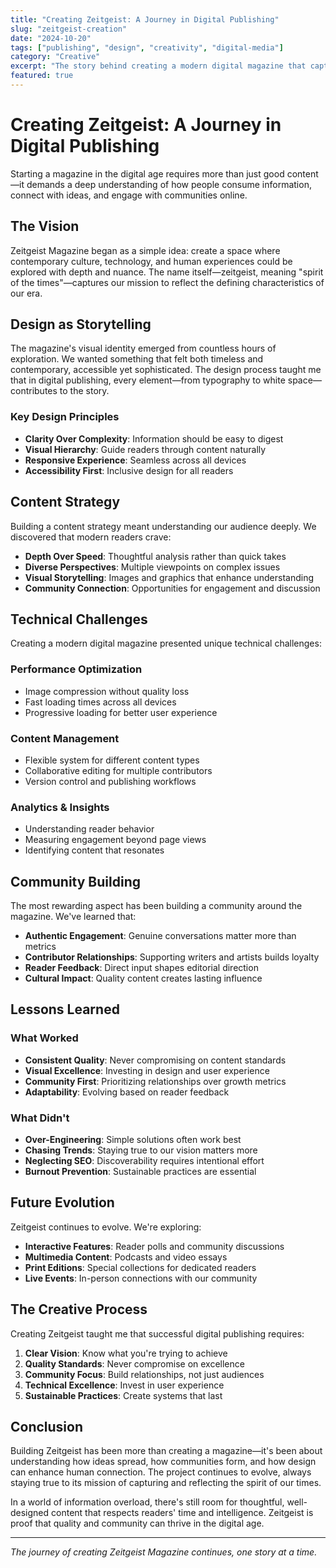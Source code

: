 ```yaml
---
title: "Creating Zeitgeist: A Journey in Digital Publishing"
slug: "zeitgeist-creation"
date: "2024-10-20"
tags: ["publishing", "design", "creativity", "digital-media"]
category: "Creative"
excerpt: "The story behind creating a modern digital magazine that captures the spirit of our times."
featured: true
---
```


# Creating Zeitgeist: A Journey in Digital Publishing

Starting a magazine in the digital age requires more than just good content—it demands a deep understanding of how people consume information, connect with ideas, and engage with communities online.

## The Vision

Zeitgeist Magazine began as a simple idea: create a space where contemporary culture, technology, and human experiences could be explored with depth and nuance. The name itself—zeitgeist, meaning "spirit of the times"—captures our mission to reflect the defining characteristics of our era.

## Design as Storytelling

The magazine's visual identity emerged from countless hours of exploration. We wanted something that felt both timeless and contemporary, accessible yet sophisticated. The design process taught me that in digital publishing, every element—from typography to white space—contributes to the story.

### Key Design Principles

- **Clarity Over Complexity**: Information should be easy to digest
- **Visual Hierarchy**: Guide readers through content naturally
- **Responsive Experience**: Seamless across all devices
- **Accessibility First**: Inclusive design for all readers

## Content Strategy

Building a content strategy meant understanding our audience deeply. We discovered that modern readers crave:

- **Depth Over Speed**: Thoughtful analysis rather than quick takes
- **Diverse Perspectives**: Multiple viewpoints on complex issues
- **Visual Storytelling**: Images and graphics that enhance understanding
- **Community Connection**: Opportunities for engagement and discussion

## Technical Challenges

Creating a modern digital magazine presented unique technical challenges:

### Performance Optimization
- Image compression without quality loss
- Fast loading times across all devices
- Progressive loading for better user experience

### Content Management
- Flexible system for different content types
- Collaborative editing for multiple contributors
- Version control and publishing workflows

### Analytics & Insights
- Understanding reader behavior
- Measuring engagement beyond page views
- Identifying content that resonates

## Community Building

The most rewarding aspect has been building a community around the magazine. We've learned that:

- **Authentic Engagement**: Genuine conversations matter more than metrics
- **Contributor Relationships**: Supporting writers and artists builds loyalty
- **Reader Feedback**: Direct input shapes editorial direction
- **Cultural Impact**: Quality content creates lasting influence

## Lessons Learned

### What Worked

- **Consistent Quality**: Never compromising on content standards
- **Visual Excellence**: Investing in design and user experience
- **Community First**: Prioritizing relationships over growth metrics
- **Adaptability**: Evolving based on reader feedback

### What Didn't

- **Over-Engineering**: Simple solutions often work best
- **Chasing Trends**: Staying true to our vision matters more
- **Neglecting SEO**: Discoverability requires intentional effort
- **Burnout Prevention**: Sustainable practices are essential

## Future Evolution

Zeitgeist continues to evolve. We're exploring:

- **Interactive Features**: Reader polls and community discussions
- **Multimedia Content**: Podcasts and video essays
- **Print Editions**: Special collections for dedicated readers
- **Live Events**: In-person connections with our community

## The Creative Process

Creating Zeitgeist taught me that successful digital publishing requires:

1. **Clear Vision**: Know what you're trying to achieve
2. **Quality Standards**: Never compromise on excellence
3. **Community Focus**: Build relationships, not just audiences
4. **Technical Excellence**: Invest in user experience
5. **Sustainable Practices**: Create systems that last

## Conclusion

Building Zeitgeist has been more than creating a magazine—it's been about understanding how ideas spread, how communities form, and how design can enhance human connection. The project continues to evolve, always staying true to its mission of capturing and reflecting the spirit of our times.

In a world of information overload, there's still room for thoughtful, well-designed content that respects readers' time and intelligence. Zeitgeist is proof that quality and community can thrive in the digital age.

---

*The journey of creating Zeitgeist Magazine continues, one story at a time.*